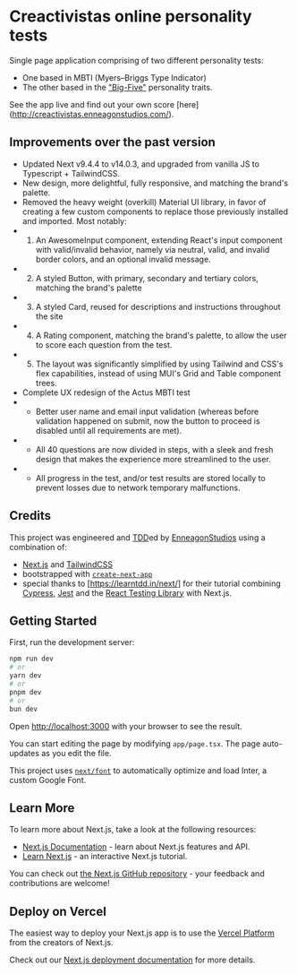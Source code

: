 # Creactivistas online personality tests

Single page application comprising of two different personality tests:
- One based in MBTI (Myers–Briggs Type Indicator)
- The other based in the ["Big-Five"](https://en.wikipedia.org/wiki/Big_Five_personality_traits) personality traits.

See the app live and find out your own score [here] (http://creactivistas.enneagonstudios.com/).

## Improvements over the past version
- Updated Next v9.4.4 to v14.0.3, and upgraded from vanilla JS to Typescript + TailwindCSS.
- New design, more delightful, fully responsive, and matching the brand's palette.
- Removed the heavy weight (overkill) Material UI library, in favor of creating a few custom components to replace those previously installed and imported. Most notably: 
- 1. An AwesomeInput component, extending React's input component with valid/invalid behavior, namely via neutral, valid, and invalid border colors, and an optional invalid message.
- 2. A styled Button, with primary, secondary and tertiary colors, matching the brand's palette
- 3. A styled Card, reused for descriptions and instructions throughout the site
- 4. A Rating component, matching the brand's palette, to allow the user to score each question from the test.
- 5. The layout was significantly simplified by using Tailwind and CSS's flex capabilities, instead of using MUI's Grid and Table component trees.
- Complete UX redesign of the Actus MBTI test
- - Better user name and email input validation (whereas before validation happened on submit, now the button to proceed is disabled until all requirements are met).
- - All 40 questions are now divided in steps, with a sleek and fresh design that makes the experience more streamlined to the user.
- - All progress in the test, and/or test results are stored locally to prevent losses due to network temporary malfunctions.

## Credits
This project was engineered and [TDD](https://en.wikipedia.org/wiki/Test-driven_development#:~:text=Test%2Ddriven%20development%20(TDD),software%20against%20all%20test%20cases.)ed by [EnneagonStudios](https://www.enneagonstudios.com/) using a combination of:
- [Next.js](https://nextjs.org/) and [TailwindCSS](https://tailwindcss.com/)
- bootstrapped with [`create-next-app`](https://github.com/vercel/next.js/tree/canary/packages/create-next-app)
- special thanks to [https://learntdd.in/next/] for their tutorial combining [Cypress](https://www.cypress.io/), [Jest](https://jestjs.io/) and the [React Testing Library](https://testing-library.com/docs/react-testing-library/intro) with Next.js.


## Getting Started

First, run the development server:

```bash
npm run dev
# or
yarn dev
# or
pnpm dev
# or
bun dev
```

Open [http://localhost:3000](http://localhost:3000) with your browser to see the result.

You can start editing the page by modifying `app/page.tsx`. The page auto-updates as you edit the file.

This project uses [`next/font`](https://nextjs.org/docs/basic-features/font-optimization) to automatically optimize and load Inter, a custom Google Font.

## Learn More

To learn more about Next.js, take a look at the following resources:

- [Next.js Documentation](https://nextjs.org/docs) - learn about Next.js features and API.
- [Learn Next.js](https://nextjs.org/learn) - an interactive Next.js tutorial.

You can check out [the Next.js GitHub repository](https://github.com/vercel/next.js/) - your feedback and contributions are welcome!

## Deploy on Vercel

The easiest way to deploy your Next.js app is to use the [Vercel Platform](https://vercel.com/new?utm_medium=default-template&filter=next.js&utm_source=create-next-app&utm_campaign=create-next-app-readme) from the creators of Next.js.

Check out our [Next.js deployment documentation](https://nextjs.org/docs/deployment) for more details.
